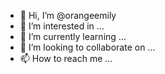 - 👋 Hi, I’m @orangeemily
- 👀 I’m interested in ...
- 🌱 I’m currently learning ...
- 💞️ I’m looking to collaborate on ...
- 📫 How to reach me ...

<!---
orangeemily/orangeemily is a ✨ special ✨ repository because its `README.md` (this file) appears on your GitHub profile.
You can click the Preview link to take a look at your changes.
--->

